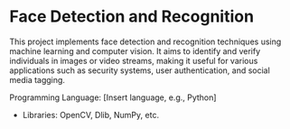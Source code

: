 # Face Detection and Recognition

This project implements face detection and recognition techniques using machine learning and computer vision. It aims to identify and verify individuals in images or video streams, making it useful for various applications such as security systems, user authentication, and social media tagging.

 Programming Language: [Insert language, e.g., Python]
- Libraries: OpenCV, Dlib, NumPy, etc.
